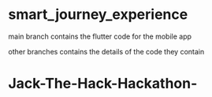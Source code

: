
# smart_journey_experience

main branch contains the flutter code for the mobile app

other branches contains the details of the code they contain


# Jack-The-Hack-Hackathon-
